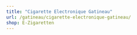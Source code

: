 ```yaml
---
title: "Cigarette Electronique Gatineau"
url: /gatineau/cigarette-electronique-gatineau/
shop: E-Zigaretten
---
```

